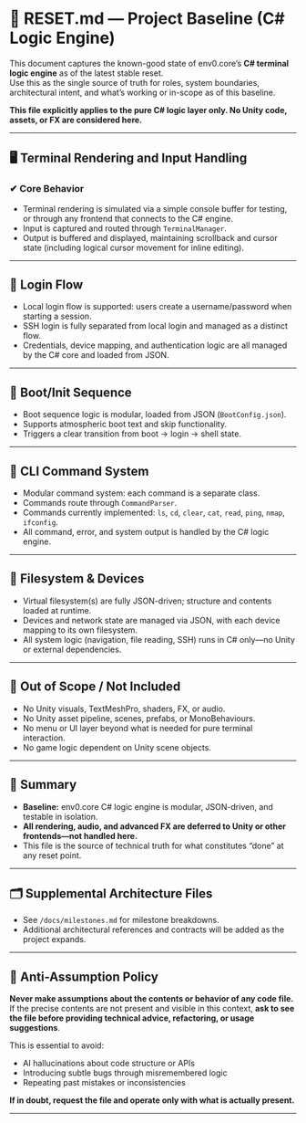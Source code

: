 # 🧼 RESET.md — Project Baseline (C# Logic Engine)

This document captures the known-good state of env0.core’s **C# terminal logic engine** as of the latest stable reset.  
Use this as the single source of truth for roles, system boundaries, architectural intent, and what’s working or in-scope as of this baseline.

**This file explicitly applies to the pure C# logic layer only. No Unity code, assets, or FX are considered here.**

---

## 🖥 Terminal Rendering and Input Handling

### ✔ Core Behavior

- Terminal rendering is simulated via a simple console buffer for testing, or through any frontend that connects to the C# engine.
- Input is captured and routed through `TerminalManager`.
- Output is buffered and displayed, maintaining scrollback and cursor state (including logical cursor movement for inline editing).

---

## 🔐 Login Flow

- Local login flow is supported: users create a username/password when starting a session.
- SSH login is fully separated from local login and managed as a distinct flow.
- Credentials, device mapping, and authentication logic are all managed by the C# core and loaded from JSON.

---

## 🚀 Boot/Init Sequence

- Boot sequence logic is modular, loaded from JSON (`BootConfig.json`).
- Supports atmospheric boot text and skip functionality.
- Triggers a clear transition from boot → login → shell state.

---

## 💬 CLI Command System

- Modular command system: each command is a separate class.
- Commands route through `CommandParser`.
- Commands currently implemented: `ls`, `cd`, `clear`, `cat`, `read`, `ping`, `nmap`, `ifconfig`.
- All command, error, and system output is handled by the C# logic engine.

---

## 📂 Filesystem & Devices

- Virtual filesystem(s) are fully JSON-driven; structure and contents loaded at runtime.
- Devices and network state are managed via JSON, with each device mapping to its own filesystem.
- All system logic (navigation, file reading, SSH) runs in C# only—no Unity or external dependencies.

---

## 🚫 Out of Scope / Not Included

- No Unity visuals, TextMeshPro, shaders, FX, or audio.
- No Unity asset pipeline, scenes, prefabs, or MonoBehaviours.
- No menu or UI layer beyond what is needed for pure terminal interaction.
- No game logic dependent on Unity scene objects.

---

## 🧊 Summary

- **Baseline:** env0.core C# logic engine is modular, JSON-driven, and testable in isolation.
- **All rendering, audio, and advanced FX are deferred to Unity or other frontends—not handled here.**
- This file is the source of technical truth for what constitutes “done” at any reset point.

---

## 🗂 Supplemental Architecture Files

- See `/docs/milestones.md` for milestone breakdowns.
- Additional architectural references and contracts will be added as the project expands.

---

## 🛑 Anti-Assumption Policy

**Never make assumptions about the contents or behavior of any code file.**  
If the precise contents are not present and visible in this context, **ask to see the file before providing technical advice, refactoring, or usage suggestions**.

This is essential to avoid:
- AI hallucinations about code structure or APIs
- Introducing subtle bugs through misremembered logic
- Repeating past mistakes or inconsistencies

**If in doubt, request the file and operate only with what is actually present.**

---
